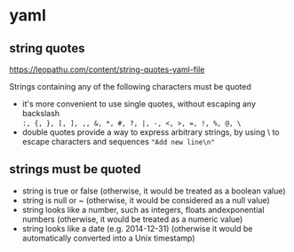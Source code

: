 # yaml

## string quotes
https://leopathu.com/content/string-quotes-yaml-file

Strings containing any of the following characters must be quoted
- it's more convenient to use single quotes, without escaping any backslash \
  `:, {, }, [, ], ,, &, *, #, ?, |, -, <, >, =, !, %, @, \`
- double quotes provide a way to express arbitrary strings, by using \ to escape characters and sequences
  `"Add new line\n"`

## strings must be quoted
- string is true or false (otherwise, it would be treated as a boolean value)
- string is null or ~ (otherwise, it would be considered as a null value)
- string looks like a number, such as integers, floats andexponential numbers (otherwise, it would be treated as a numeric value)
- string looks like a date (e.g. 2014-12-31) (otherwise it would be automatically converted into a Unix timestamp)
